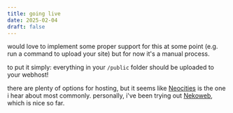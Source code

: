 ```yaml
---
title: going live
date: 2025-02-04
draft: false
---
```


would love to implement some proper support for this at some point (e.g. run a command to upload your site) but for now it's a manual process.

to put it simply: everything in your `/public` folder should be uploaded to your webhost!

there are plenty of options for hosting, but it seems like [Neocities](https://neocities.org/) is the one i hear about most commonly. personally, i've been trying out [Nekoweb](https://nekoweb.org/), which is nice so far.